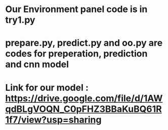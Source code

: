 # Our Environment panel code is in try1.py 
# prepare.py, predict.py and oo.py are codes for preperation, prediction and cnn model
# Link for our model : https://drive.google.com/file/d/1AWqdBLgVOQN_C0pFHZ3BBaKuBQ61R1f7/view?usp=sharing 
